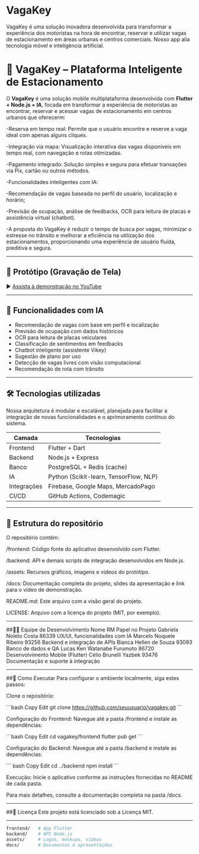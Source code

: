 # VagaKey
VagaKey é uma solução inovadora desenvolvida para transformar a experiência dos motoristas na hora de encontrar, reservar e utilizar vagas de estacionamento em áreas urbanas e centros comerciais. Nosso app alia tecnologia móvel e inteligência artificial.


# 🚗 VagaKey – Plataforma Inteligente de Estacionamento

O **VagaKey** é uma solução mobile multiplataforma desenvolvida com **Flutter + Node.js + IA**, focada em transformar a experiência de motoristas ao encontrar, reservar e acessar vagas de estacionamento em centros urbanos que oferecerm: 

-Reserva em tempo real: Permite que o usuário encontre e reserve a vaga ideal com apenas alguns cliques.

-Integração via mapa: Visualização interativa das vagas disponíveis em tempo real, com navegação e rotas otimizadas.

-Pagamento integrado: Solução simples e segura para efetuar transações via Pix, cartão ou outros métodos.

-Funcionalidades inteligentes com IA:

-Recomendação de vagas baseada no perfil do usuário, localização e horário;

-Previsão de ocupação, análise de feedbacks, OCR para leitura de placas e assistência virtual (chatbot).

-A proposta do VagaKey é reduzir o tempo de busca por vagas, minimizar o estresse no trânsito e melhorar a eficiência na utilização dos estacionamentos, proporcionando uma experiência de usuário fluida, preditiva e segura.

---

## 📲 Protótipo (Gravação de Tela)

▶️ [Assista à demonstração no YouTube](https://www.youtube.com/)

---

## 🧠 Funcionalidades com IA

- Recomendação de vagas com base em perfil e localização
- Previsão de ocupação com dados históricos
- OCR para leitura de placas veiculares
- Classificação de sentimentos em feedbacks
- Chatbot inteligente (assistente Vikey)
- Sugestão de plano por uso
- Detecção de vagas livres com visão computacional
- Recomendação de rota com trânsito

---

## 🛠️ Tecnologias utilizadas

Nossa arquitetura é modular e escalável, planejada para facilitar a integração de novas funcionalidades e o aprimoramento contínuo do sistema.

| Camada      | Tecnologias                           |
|-------------|----------------------------------------|
| Frontend    | Flutter + Dart                         |
| Backend     | Node.js + Express                      |
| Banco       | PostgreSQL + Redis (cache)             |
| IA          | Python (Scikit-learn, TensorFlow, NLP) |
| Integrações | Firebase, Google Maps, MercadoPago     |
| CI/CD       | GitHub Actions, Codemagic              |

---

## 📁 Estrutura do repositório

O repositório contém:

/frontend: Código fonte do aplicativo desenvolvido com Flutter.

/backend: API e demais scripts de integração desenvolvidos em Node.js.

/assets: Recursos gráficos, imagens e vídeos do protótipo.

/docs: Documentação completa do projeto, slides da apresentação e link para o vídeo de demonstração.

README.md: Este arquivo com a visão geral do projeto.

LICENSE: Arquivo com a licença do projeto (MIT, por exemplo).

---

##👨‍💻 Equipe de Desenvolvimento
Nome	RM	Papel no Projeto
Gabriela Noleto Costa	86339	UX/UI, funcionalidades com IA
Marcelo Noquele Ribeiro	93256	Backend e integração de APIs
Bianca Hellen de Souza	93093	Banco de dados e QA
Lucas Ken Watanabe Furumoto	86720	Desenvolvimento Mobile (Flutter)
Célio Brunelli Yazbek	93476	Documentação e suporte à integração

---
##🤖 Como Executar
Para configurar o ambiente localmente, siga estes passos:

Clone o repositório:

´´´bash
Copy
Edit
git clone https://github.com/seuusuario/vagakey.git
´´´

Configuração do Frontend:
Navegue até a pasta /frontend e instale as dependências:

´´´bash
Copy
Edit
cd vagakey/frontend
flutter pub get
´´´

Configuração do Backend:
Navegue até a pasta /backend e instale as dependências:

´´´ bash
Copy
Edit
cd ../backend
npm install
´´´

Execução:
Inicie o aplicativo conforme as instruções fornecidas no README de cada pasta.

Para mais detalhes, consulte a documentação completa na pasta /docs.

---
##📜 Licença
Este projeto está licenciado sob a Licença MIT.

---
```bash
frontend/   # App Flutter
backend/    # API Node.js
assets/     # Logos, mockups, vídeos
docs/       # Documentos e apresentações



